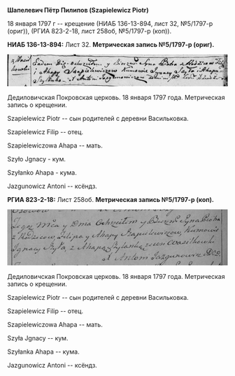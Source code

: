 **Шапелевич Пётр Пилипов (Szapielewicz Piotr)**

18 января 1797 г -- крещение (НИАБ 136-13-894, лист 32, №5/1797-р
(ориг)), (РГИА 823-2-18, лист 258об, №5/1797-р (коп)).

**НИАБ 136-13-894:** Лист 32. **Метрическая запись №5/1797-р (ориг).**

![](./media/e59f6bb0f8e96210a9e065018041a7c8a5a0fa40.png)

Дедиловичская Покровская церковь. 18 января 1797 года. Метрическая
запись о крещении.

Szapielewicz Piotr -- сын родителей с деревни Васильковка.

Szapielewicz Filip -- отец.

Szapielewiczowa Ahapa -- мать.

Szyło Jgnacy - кум.

Szyłanko Ahapa - кума.

Jazgunowicz Antoni -- ксёндз.

**РГИА 823-2-18:** Лист 258об. **Метрическая запись №5/1797-р (коп).**

![](./media/377f67b65382c2f30a27b5ba9a9f90cea89b4ab9.png)

Дедиловичская Покровская церковь. 18 января 1797 года. Метрическая
запись о крещении.

Szapielewicz Piotr -- сын родителей с деревни Васильковка.

Szapielewicz Filip -- отец.

Szapielewiczowa Ahapa -- мать.

Szyła Jgnacy -- кум.

Szyłanka Ahapa -- кума.

Jazgunowicz Antoni -- ксёндз.
